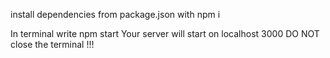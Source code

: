 install dependencies from package.json with npm i

In terminal write npm start
Your server will start on localhost 3000
DO NOT close the terminal !!!